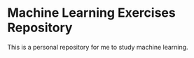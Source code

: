 # Machine Learning Exercises Repository

This is a personal repository for me to study machine learning.

